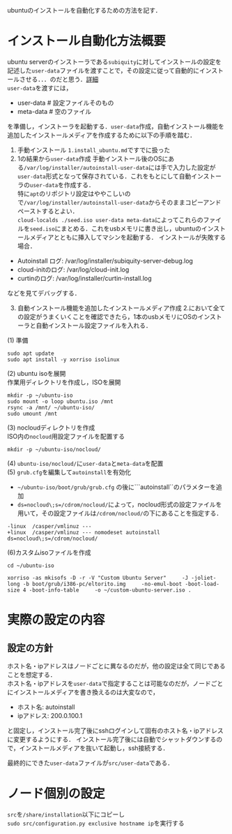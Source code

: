 ubuntuのインストールを自動化するための方法を記す．

# インストール自動化方法概要
ubuntu serverのインストーラである```subiquity```に対してインストールの設定を記述した```user-data```ファイルを渡すことで，その設定に従って自動的にインストールさせる．．．のだと思う．[詳細](https://cloudinit.readthedocs.io/en/latest/reference/datasources/nocloud.html)  
```user-data```を渡すには，
- user-data # 設定ファイルそのもの
- meta-data # 空のファイル 

を準備し，インストーラを起動する．```user-data```作成，自動インストール機能を追加したインストールメディアを作成するために以下の手順を踏む．
1. 手動インストール
  ```1.install_ubuntu.md```ですでに扱った
2. 1の結果から```user-data```作成
  手動インストール後のOSにある```/var/log/installer/autoinstall-user-data```には手で入力した設定が```user-data```形式となって保存されている．これをもとにして自動インストーラの```user-data```を作成する．  
  特に```apt```のリポジトリ設定はややこしいので```/var/log/installer/autoinstall-user-data```からそのままコピーアンドペーストするとよい．  
  ```cloud-localds ./seed.iso user-data meta-data```によってこれらのファイルを```seed.iso```にまとめる．これをusbメモリに書き出し，ubuntuのインストールメディアとともに挿入してマシンを起動する． 
  インストールが失敗する場合．
  - Autoinstall ログ: /var/log/installer/subiquity-server-debug.log
  - cloud-initのログ: /var/log/cloud-init.log
  - curtinのログ: /var/log/installer/curtin-install.log
  
  などを見てデバッグする．

3. 自動インストール機能を追加したインストールメディア作成
  2.において全ての設定がうまくいくことを確認できたら，1本のusbメモリにOSのインストーラと自動インストール設定ファイルを入れる．

  (1) 準備

  ```
  sudo apt update
  sudo apt install -y xorriso isolinux
  ```
  
  (2) ubuntu isoを展開  
  作業用ディレクトリを作成し，ISOを展開
  ```
  mkdir -p ~/ubuntu-iso
  sudo mount -o loop ubuntu.iso /mnt
  rsync -a /mnt/ ~/ubuntu-iso/
  sudo umount /mnt
  ```

  (3) nocloudディレクトリを作成  
  ISO内の```nocloud```用設定ファイルを配置する
  ```
  mkdir -p ~/ubuntu-iso/nocloud/
  ```

  (4) ```ubuntu-iso/nocloud/```に```user-data```と```meta-data```を配置  
  (5) ```grub.cfg```を編集して```autoinstall```を有効化  
  - ```~/ubuntu-iso/boot/grub/grub.cfg``` の後に```autoinstall``のパラメターを追加
  - ```ds=nocloud\;s=/cdrom/nocloud/```によって，nocloud形式の設定ファイルを用いて，その設定ファイルは```/cdrom/nocloud/```の下にあることを指定する．
  ```
-linux	/casper/vmlinuz ---
+linux	/casper/vmlinuz --- nomodeset autoinstall ds=nocloud\;s=/cdrom/nocloud/
  ```

  (6)カスタムisoファイルを作成
  ```
  cd ~/ubuntu-iso

  xorriso -as mkisofs -D -r -V "Custom Ubuntu Server"     -J -joliet-long -b boot/grub/i386-pc/eltorito.img     -no-emul-boot -boot-load-size 4 -boot-info-table     -o ~/custom-ubuntu-server.iso .
  ```

# 実際の設定の内容
## 設定の方針
ホスト名・ipアドレスはノードごとに異なるのだが，他の設定は全て同じであることを想定する．  
ホスト名・ipアドレスを```user-data```で指定することは可能なのだが，ノードごとにインストールメディアを書き換えるのは大変なので，
- ホスト名: autoinstall
- ipアドレス: 200.0.100.1

と固定し，インストール完了後にsshログインして固有のホスト名・ipアドレスに変更するようにする． インストール完了後には自動でシャットダウンするので，インストールメディアを抜いて起動し，ssh接続する．

最終的にできた```user-data```ファイルが```src/user-data```である．


# ノード個別の設定
```src```を```/share/installation```以下にコピーし  
```sudo src/configuration.py exclusive hostname ip```を実行する